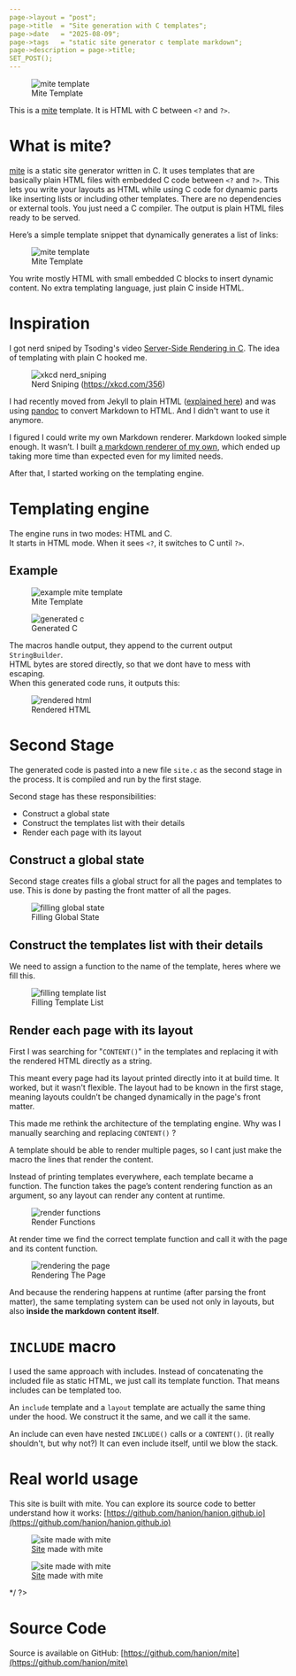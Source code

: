 ```yaml
---
page->layout = "post";
page->title  = "Site generation with C templates";
page->date   = "2025-08-09";
page->tags   = "static site generator c template markdown";
page->description = page->title;
SET_POST();
---
```


<figure>
<img src="intro_template.png" alt="mite template">
<figcaption>Mite Template</figcaption>
</figure>

This is a [mite](https://github.com/hanion/mite) template.
It is HTML with C between `<?` and `?>`.

# What is mite?

[mite](https://github.com/hanion/mite) is a static site generator written in C.
It uses templates that are basically plain HTML files with embedded C code between `<?` and `?>`.
This lets you write your layouts as HTML while using C code for dynamic parts like
inserting lists or including other templates.
There are no dependencies or external tools.
You just need a C compiler.
The output is plain HTML files ready to be served.

Here’s a simple template snippet that dynamically generates a list of links:

<figure>
<img src="mite_template.png" alt="mite template">
<figcaption>Mite Template</figcaption>
</figure>

You write mostly HTML with small embedded C blocks to insert dynamic content.
No extra templating language, just plain C inside HTML.


# Inspiration

I got nerd sniped by Tsoding's video [Server-Side Rendering in C](https://www.youtube.com/watch?v=dkNv3KGOFT0).
The idea of templating with plain C hooked me.

<figure>
<img src="https://imgs.xkcd.com/comics/nerd_sniping.png" alt="xkcd nerd_sniping">
<figcaption>Nerd Sniping (<a href="https://xkcd.com/356">https://xkcd.com/356</a>)</figcaption>
</figure>

I had recently moved from Jekyll to plain HTML ([explained here](/post/i-rebuilt-this-website))
and was using [pandoc](https://pandoc.org) to convert Markdown to HTML.
And I didn't want to use it anymore.

I figured I could write my own Markdown renderer. Markdown looked simple enough. It wasn’t.
I built [a markdown renderer of my own](https://github.com/hanion/md2html),
which ended up taking more time than expected even for my limited needs.

After that, I started working on the templating engine.

# Templating engine
The engine runs in two modes: HTML and C.  
It starts in HTML mode. When it sees `<?`, it switches to C until `?>`.

## Example

<figure>
<img src="example_template.png" alt="example mite template">
<figcaption>Mite Template</figcaption>
</figure>

<figure>
<img src="example_c.png" alt="generated c">
<figcaption>Generated C</figcaption>
</figure>

The macros handle output, they append to the current output `StringBuilder`.  
HTML bytes are stored directly, so that we dont have to mess with escaping.  
When this generated code runs, it outputs this:

<figure>
<img src="example_html.png" alt="rendered html">
<figcaption>Rendered HTML</figcaption>
</figure>


# Second Stage
The generated code is pasted into a new file `site.c` as the second stage in the process.
It is compiled and run by the first stage.

Second stage has these responsibilities:
- Construct a global state
- Construct the templates list with their details
- Render each page with its layout

## Construct a global state
Second stage creates fills a global struct for all the pages and templates to use.
This is done by pasting the front matter of all the pages.

<figure>
<img src="global_state.png" alt="filling global state">
<figcaption>Filling Global State</figcaption>
</figure>

## Construct the templates list with their details
We need to assign a function to the name of the template, heres where we fill this.

<figure>
<img src="filling_template_list.png" alt="filling template list">
<figcaption>Filling Template List</figcaption>
</figure>


## Render each page with its layout
First I was searching for "`CONTENT()`" in the templates
and replacing it with the rendered HTML directly as a string.

This meant every page had its layout printed directly into it at build time.
It worked, but it wasn't flexible.
The layout had to be known in the first stage,
meaning layouts couldn’t be changed dynamically in the page's front matter.

This made me rethink the architecture of the templating engine.
Why was I manually searching and replacing `CONTENT()` ?

A template should be able to render multiple pages, so I cant just make the macro the lines that render the content.

Instead of printing templates everywhere, each template became a function.
The function takes the page’s content rendering function as an argument, so any layout can render any content at runtime.

<figure>
<img src="render_functions.png" alt="render functions">
<figcaption>Render Functions</figcaption>
</figure>

At render time we find the correct template function and call it with the page and its content function.

<figure>
    <img src="rendering_the_page.png" alt="rendering the page">
    <figcaption>Rendering The Page</figcaption>
</figure>

And because the rendering happens at runtime (after parsing the front matter),
the same templating system can be used not only in layouts,
but also **inside the markdown content itself**.

# `INCLUDE` macro
I used the same approach with includes.
Instead of concatenating the included file as static HTML, we just call its template function.
That means includes can be templated too.

An `include` template and a `layout` template are actually the same thing under the hood.
We construct it the same, and we call it the same.

An include can even have nested `INCLUDE()` calls or a `CONTENT()`.
(it really shouldn't, but why not?)
It can even include itself, until we blow the stack.

# Real world usage
This site is built with mite. You can explore its source code to better understand how it works:
[https://github.com/hanion/hanion.github.io](https://github.com/hanion/hanion.github.io)

<? /*
I also made my friends websites using mite, and they turned out really good.

<div style="display: flex; gap: 1em; flex-wrap: nowrap; justify-content: center; align-items: flex-start;">
<figure>
    <img src="mite_enes.png" alt="site made with mite">
    <figcaption><a href="https://enesibis.github.io">Site</a> made with mite</figcaption>
</figure>
<figure>
    <img src="mite_recep.png" alt="site made with mite">
    <figcaption><a href="https://recepefee.github.io">Site</a> made with mite</figcaption>
</figure>
</div>
*/ ?>

# Source Code
Source is available on GitHub: [https://github.com/hanion/mite](https://github.com/hanion/mite)




